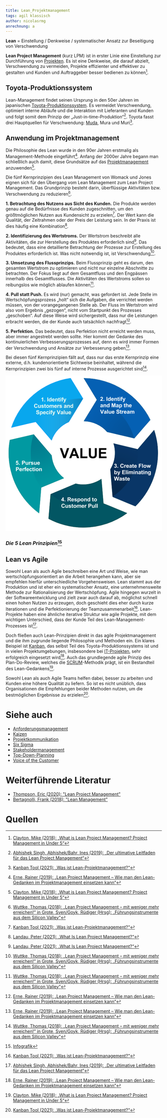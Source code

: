 ```yaml
---
title: Lean_Projektmanagement
tags: agil klassisch
author: nicolasrmg
anrechnung: a
---
```




**Lean** = Einstellung / Denkweise / systematischer Ansatz zur Beseitigung von Verschwendung

**Lean Project Management** (kurz LPM) ist in erster Linie eine Einstellung zur Durchführung von [Projekten](Projekt.md). Es ist eine Denkweise, die darauf abzielt, Verschwendung zu vermeiden, Projekte effizienter und effektiver zu gestalten und Kunden und Auftraggeber besser bedienen zu können[^2].

## Toyota-Produktionssystem
Lean-Management findet seinen Ursprung in den 50er Jahren im japanischen [Toyota-Produktionssystem](Toyota_Produktionssystem.md). Es vermeidet Verschwendung, optimiert interne Abläufe und die Interaktion mit Lieferanten und Kunden und folgt somit dem Prinzip der „Just-in-time-Produktion“[^1]. Toyota fasst drei Hauptquellen für Verschwendung: [Muda](Muda_7_Arten_von_Verschwendung.md), Mura und Muri[^4].

## Anwendung im Projektmanagement
Die Philosophie des Lean wurde in den 90er Jahren erstmalig als Management-Methode eingeführt[^3]. Anfang der 2000er Jahre begann man schließlich auch damit, diese Grundsätze auf das [Projektmanagement](Projektmanagement.md) anzuwenden[^2].

Die fünf Kernprinzipien des Lean Management von Womack und Jones eignen sich für den Übergang vom Lean Management zum Lean Project Management. Das Grundprinzip besteht darin, überflüssige Aktivitäten bzw. Verschwendung zu reduzieren[^6].

**1. Betrachtung des Nutzens aus Sicht des Kunden.** Die Produkte werden genau auf die Bedürfnisse des Kunden zugeschnitten, um den größtmöglichen Nutzen aus Kundensicht zu erzielen[^4]. Der Wert kann die Qualität, der Zeitrahmen oder der Preis der Leistung sein. In der Praxis ist dies häufig eine Kombination[^5].

**2. Identifizierung des Wertstroms.** Der Wertstrom beschreibt alle Aktivitäten, die zur Herstellung des Produktes erforderlich sind[^5]. Das bedeutet, dass eine detaillierte Betrachtung der Prozesse zur Erstellung des Produktes erforderlich ist. Was nicht notwendig ist, ist Verschwendung[^6].

**3. Umsetzung des Flussprinzips.** Beim Flussprinzip geht es darum, den gesamten Wertstrom zu optimieren und nicht nur einzelne Abschnitte zu betrachten. Der Fokus liegt auf dem Gesamtfluss und den Engpässen innerhalb des Gesamtflusses. Die Aktivitäten des Wertstroms sollen so reibungslos wie möglich ablaufen können[^6].

**4. Pull statt Push.** Es wird (nur) gemacht, was gefordert ist. Jede Stelle im Wertschöpfungsprozess „holt“ sich die Aufgaben, die verrichtet werden müssen, von der vorangegangenen Stelle ab. Der Fluss im Wertstrom wird also vom Ergebnis „gezogen“, nicht vom Startpunkt des Prozesses „geschoben“. Auf diese Weise wird sichergestellt, dass nur die Leistungen erbracht werden, die der Kunde auch tatsächlich nachfragt[^3].

**5. Perfektion.** Das bedeutet, dass Perfektion nicht erreicht werden muss, aber immer angestrebt werden sollte. Hier kommt der Gedanke des kontinuierlichen Verbesserungsprozesses auf, denn es wird immer Formen der Verschwendung und Ansätze zur Verbesserung geben[^3].

Bei diesen fünf Kernprinzipien fällt auf, dass nur das erste Kernprinzip eine externe, d.h. kundenorientierte Sichtweise beinhaltet, während die Kernprinzipien zwei bis fünf auf interne Prozesse ausgerichtet sind[^6].


![Abbildung](Lean_Projektmanagement/lean-principles.png)

### *Die 5 Lean Prinzipien*[^7]


## Lean vs Agile
Sowohl Lean als auch Agile beschreiben eine Art und Weise, wie man wertschöpfungsorientiert an die Arbeit herangehen kann, aber sie empfehlen hierfür unterschiedliche Vorgehensweisen. Lean stammt aus der Produktion und ist eher ein systematischer Ansatz, eine unternehmensweite Methode zur Rationalisierung der Wertschöpfung. Agile hingegen wurzelt in der Softwareentwicklung und zielt zwar auch darauf ab, möglichst schnell einen hohen Nutzen zu erzeugen, doch geschieht dies eher durch kurze Iterationen und die Perfektionierung der Teamzusammenarbeit[^4]. Lean-Projekte haben eine ähnliche iterative Struktur wie agile Projekte, mit dem wichtigen Unterschied, dass der Kunde Teil des Lean-Management-Prozesses ist[^1].

Doch fließen auch Lean-Prinzipien direkt in das agile Projektmanagement und die ihm zugrunde liegende Philosophie und Methoden ein. Ein klares Beispiel ist [Kanban](Kanban.md), das selbst Teil des Toyota-Produktionssystems ist und in vielen Projektumgebungen, insbesondere bei [IT-Projekten](IT-Projekte.md), sehr erfolgreich eingesetzt wird[^3]. Auch das grundlegende agile Prinzip des Plan-Do-Review, welches die [SCRUM](SCRUM.md)-Methodik prägt, ist ein Bestandteil des Lean-Gedankens[^2].

Sowohl Lean als auch Agile Teams helfen dabei, besser zu arbeiten und Kunden eine höhere Qualität zu liefern. So ist es nicht unüblich, dass Organisationen die Empfehlungen beider Methoden nutzen, um die bestmöglichen Ergebnisse zu erzielen[^4].




# Siehe auch

* [Anforderungsmanagement](Anforderungsmanagement.md)
* [Kaizen](Kaizen.md)
* [Projektkommunikation](Projektkommunikation.md)
* [Six Sigma](Six_Sigma.md)
* [Stakeholdermanagement](Stakeholdermanagement.md)
* [Top-Down-Planning](Top_Down_Planning.md)
* [Voice of the Customer](Voice_of_the_Customer.md)

# Weiterführende Literatur

* [Thompson, Eric (2020): "Lean Project Management"](https://www.amazon.de/Lean-Project-Management-Kanban-Kaizen/dp/B086L16F49)
* [Bertagnolli, Frank (2018): "Lean Management"](https://link.springer.com/book/10.1007/978-3-658-13124-1)

# Quellen

[^1]: [Abhishek Singh, Abhishek/Bahr, Ines (2019): „Der ultimative Leitfaden für das Lean Project Management“](https://www.capterra.com.de/blog/531/lean-project-management-leitfaden)
[^2]: [Clayton, Mike (2018): „What is Lean Project Management? Project Management in Under 5“](https://www.youtube.com/watch?v=Eptywqps6lw)
[^3]: [Erne, Rainer (2019): „Lean Project Management – Wie man den Lean-Gedanken im Projektmanagement einsetzen kann“](https://link.springer.com/book/10.1007/978-3-658-26988-3)
[^4]: [Kanban Tool (2021): „Was ist Lean-Projektmanagement?“](https://kanbantool.com/de/kanban-guide/lean-projektmanagement)
[^5]: [Landau, Peter (2021): „What Is Lean Project Management?“](https://www.projectmanager.com/blog/lean-project-management)
[^6]: [Wuttke, Thomas (2018): „Lean Project Management – mit weniger mehr erreichen!“ in Grote, Sven/Goyk, Rüdiger (Hrsg): „Führungsinstrumente aus dem Silicon Valley“](https://link.springer.com/book/10.1007/978-3-662-54885-1)
[^7]: [Infografik](https://i.pinimg.com/originals/7a/1b/ac/7a1bacd481a17e016b4e94a435f594fb.png)

